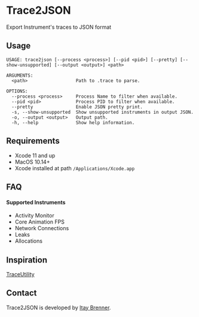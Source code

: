 # Trace2JSON
Export Instrument's traces to JSON format

## Usage
```
USAGE: trace2json [--process <process>] [--pid <pid>] [--pretty] [--show-unsupported] [--output <output>] <path>

ARGUMENTS:
  <path>                  Path to .trace to parse. 

OPTIONS:
  --process <process>     Process Name to filter when available. 
  --pid <pid>             Process PID to filter when available. 
  --pretty                Enable JSON pretty print. 
  -s, --show-unsupported  Show unsupported instruments in output JSON. 
  -o, --output <output>   Output path. 
  -h, --help              Show help information.
```

## Requirements

- Xcode 11 and up
- MacOS 10.14+
- Xcode installed at path `/Applications/Xcode.app`

## FAQ

#### Supported Instruments
- Activity Monitor
- Core Animation FPS
- Network Connections
- Leaks
- Allocations

## Inspiration
[TraceUtility](https://github.com/Qusic/TraceUtility)

## Contact
Trace2JSON is developed by [Itay Brenner](https://www.twitter.com/itaybre).